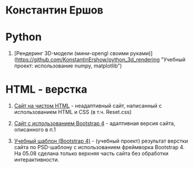 

# Константин Ершов

# Python
1. [Рендеринг 3D-модели (мини-opengl своими руками)] (https://github.com/KonstantinErshow/python_3d_rendering "Учебный проект: использование numpy, matplotlib")



# HTML - верстка
1. [Сайт на чистом HTML]( https://konstantinershow.github.io/less12/ "Учебный проект: использование html, css, +reset.css") - неадаптивный сайт, написанный с использованием HTML и CSS (в т.ч. Reset.css)


2. [Сайт с использованием Bootstrap 4]( https://konstantinershow.github.io/btstrp_vers/ "Учебный проект: использование html, css, Bootstrap") - адаптивная версия сайта, описанного в п.1

3. [Учебный шаблон (Bootstrap 4)]( https://konstantinershow.github.io/template_for_learning/src/ "Учебный проект: использование html, css, Bootstrap") - (учебный проект) результат верстки сайта по PSD-шаблону с использованием фреймворка Bootstrap 4. На 05.08 сделана только верхняя часть сайта без обработки интерактивности.

